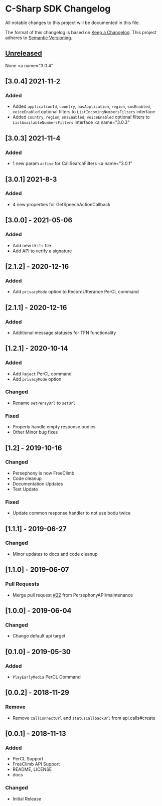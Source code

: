 # C-Sharp SDK Changelog
All notable changes to this project will be documented in this file.

The format of this changelog is based on [Keep a Changelog](https://keepachangelog.com/en/1.0.0/).
This project adheres to [Semantic Versioning](https://semver.org/spec/v2.0.0.html).

## [Unreleased]
None
<a name="3.0.4"</a>
## [3.0.4] 2021-11-2
### Added
- Added `applicationId`, `country`, `hasApplication`, `region`, `smsEnabled`, `voiceEnabled` optional filters to `ListIncomingNumbersFilters` interface
- Added `country`, `region`, `smsEnabled`, `voiceEnabled` optional filters to `ListAvailableNumbersFilters` interface
<a name="3.0.3"</a>
## [3.0.3] 2021-11-4
### Added
- 1 new param `active` for CallSearchFilters
<a name="3.0.1"</a>
## [3.0.1] 2021-8-3
### Added
- 4 new properties for GetSpeechActionCallback
<a name="2.1.2"></a>
## [3.0.0] - 2021-05-06
### Added
- Add new `Utils` file
- Add API to verify a signature

<a name="2.1.2"></a>
## [2.1.2] - 2020-12-16
### Added
- Add `privacyMode` option to RecordUtterance PerCL command

<a name="2.1.1"></a>
## [2.1.1] - 2020-12-16
### Added
- Additional message statuses for TFN functionality

<a name="1.2.1"></a>
## [1.2.1] - 2020-10-14
### Added
- Add `Reject` PerCL command
- Add `privacyMode` option

### Changed
- Rename `setPersyUrl` to `setUrl`

### Fixed
- Properly handle empty response bodies
- Other Minor bug fixes

<a name="1.2"></a>
## [1.2] - 2019-10-16
### Changed
- Persephony is now FreeClimb
- Code cleanup
- Documentation Updates
- Test Update

### Fixed
- Update common response handler to not use bodu twice

<a name="1.1.1"></a>
## [1.1.1] - 2019-06-27
### Changed
- Minor updates to docs and code cleanup


<a name="1.1.0"></a>
## [1.1.0] - 2019-06-07
### Pull Requests
- Merge pull request [#22](https://gitlab.vailsys.com/vail-cloud-services/fc-boilerplates/javascript-sdk/issues/22) from PersephonyAPI/maintenance


<a name="1.0.0"></a>
## [1.0.0] - 2019-06-04
### Changed
- Change default api target


<a name="0.1.0"></a>
## [0.1.0] - 2019-05-30
### Added
- `PlayEarlyMedia` PerCL Command

<a name="0.0.2"></a>
## [0.0.2] - 2018-11-29
### Remove
- Remove `callConnectUrl` and `statusCallbackUrl` from api.calls#create

<a name="0.0.1"></a>
## [0.0.1] - 2018-11-13
### Added
- PerCL Support
- FreeClimb API Support
- README, LICENSE
- docs

### Changed
- Initial Release


[Unreleased]: https://github.com/FreeClimbAPI/csharp-sdk/compare/v1.0.1...HEAD
